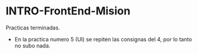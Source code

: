 # INTRO-FrontEnd-Mision
Practicas terminadas.

* En la practica numero 5 (UI) se repiten las consignas del 4, por lo tanto no subo nada.
